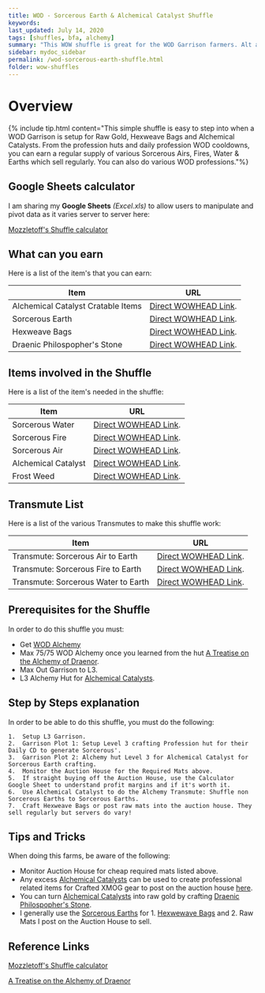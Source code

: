 ```yaml
---
title: WOD - Sorcerous Earth & Alchemical Catalyst Shuffle
keywords:
last_updated: July 14, 2020
tags: [shuffles, bfa, alchemy]
summary: "This WOW shuffle is great for the WOD Garrison farmers. Alt armies unite! This shuffle explains how to get various Sorcerous elements to make Sorcerous Earths and Alchemical Catalyst Items."
sidebar: mydoc_sidebar
permalink: /wod-sorcerous-earth-shuffle.html
folder: wow-shuffles
---
```


# Overview
{% include tip.html content="This simple shuffle is easy to step into when a WOD Garrison is setup for Raw Gold, Hexweave Bags and Alchemical Catalysts. From the profession huts and daily profession WOD cooldowns, you can earn a regular supply of various Sorcerous Airs, Fires, Water & Earths which sell regularly. You can also do various WOD professions."%}

## Google Sheets calculator
I am sharing my **Google Sheets** _(Excel.xls)_ to allow users to manipulate and pivot data as it varies server to server here:

[Mozzletoff's Shuffle calculator](https://docs.google.com/spreadsheets/d/1jO4kQFkItc83bajJPy0vtVlVm1adr-f4Gtc5yXdO4ng/edit?usp=sharing)

## What can you earn

Here is a list of the item's that you can earn:

|Item|URL|
|-------|--------|
|Alchemical Catalyst Cratable Items|[Direct WOWHEAD Link](https://www.wowhead.com/item=108996/alchemical-catalyst#reagent-for).|
|Sorcerous Earth|[Direct WOWHEAD Link](https://www.wowhead.com/item=113263/sorcerous-earth).|
|Hexweave Bags|[Direct WOWHEAD Link](https://www.wowhead.com/item=114821/hexweave-bag).|
|Draenic Philospopher's Stone|[Direct WOWHEAD Link](https://www.wowhead.com/spell=156560/draenic-philosophers-stone).|

## Items involved in the Shuffle

Here is a list of the item's needed in the shuffle:

|Item|URL|
|-------|--------|
|Sorcerous Water|[Direct WOWHEAD Link](https://www.wowhead.com/item=113262/sorcerous-water).|
|Sorcerous Fire|[Direct WOWHEAD Link](https://www.wowhead.com/item=113261/sorcerous-fire).|
|Sorcerous Air|[Direct WOWHEAD Link](https://www.wowhead.com/item=113264/sorcerous-air).|
|Alchemical Catalyst|[Direct WOWHEAD Link](https://www.wowhead.com/item=108996/alchemical-catalyst).|
|Frost Weed|[Direct WOWHEAD Link](https://www.wowhead.com/item=109124/frostweed).|

## Transmute List

Here is a list of the various Transmutes to make this shuffle work:

|Item|URL|
|-------|--------|
|Transmute: Sorcerous Air to Earth|[Direct WOWHEAD Link](https://www.wowhead.com/spell=181637/transmute-sorcerous-air-to-earth).|
|Transmute: Sorcerous Fire to Earth|[Direct WOWHEAD Link](https://www.wowhead.com/spell=181625/transmute-sorcerous-fire-to-earth).|
|Transmute: Sorcerous Water to Earth|[Direct WOWHEAD Link](https://www.wowhead.com/spell=181629/transmute-sorcerous-water-to-earth).|


## Prerequisites for the Shuffle
In order to do this shuffle you must:

* Get [WOD Alchemy](https://www.wow-professions.com/guides/draenor-alchemy-leveling)
* Max 75/75 WOD Alchemy once you learned from the hut [A Treatise on the Alchemy of Draenor](https://www.wowhead.com/item=109558/a-treatise-on-the-alchemy-of-draenor).
* Max Out Garrison to L3.
* L3 Alchemy Hut for [Alchemical Catalysts](https://www.wowhead.com/item=108996/alchemical-catalyst).

## Step by Steps explanation
In order to be able to do this shuffle, you must do the following:

```
1.  Setup L3 Garrison.
2.  Garrison Plot 1: Setup Level 3 crafting Profession hut for their Daily CD to generate Sorcerous'.
3.  Garrison Plot 2: Alchemy hut Level 3 for Alchemical Catalyst for Sorcerous Earth crafting.
4.  Monitor the Auction House for the Required Mats above.
5.  If straight buying off the Auction House, use the Calculator Google Sheet to understand profit margins and if it's worth it.
6.  Use Alchemical Catalyst to do the Alchemy Transmute: Shuffle non Sorcerous Earths to Sorcerous Earths.
7.  Craft Hexweave Bags or post raw mats into the auction house. They sell regularly but servers do vary!
```

## Tips and Tricks
When doing this farms, be aware of the following:

* Monitor Auction House for cheap required mats listed above.
* Any excess [Alchemical Catalysts](https://www.wowhead.com/item=108996/alchemical-catalyst) can be used to create professional related items for Crafted XMOG gear to post on the auction house [here](https://www.wowhead.com/item=108996/alchemical-catalyst#reagent-for).
* You can turn [Alchemical Catalysts](https://www.wowhead.com/item=108996/alchemical-catalyst) into raw gold by crafting  [Draenic Philospopher's Stone](https://www.wowhead.com/spell=156560/draenic-philosophers-stone).
* I generally use the [Sorcerous Earths](https://www.wowhead.com/item=113263/sorcerous-earth) for 1. [Hexwewave Bags](https://www.wowhead.com/item=114821/hexweave-bag) and 2. Raw Mats I post on the Auction House to sell.

## Reference Links
[Mozzletoff's Shuffle calculator](https://docs.google.com/spreadsheets/d/1jO4kQFkItc83bajJPy0vtVlVm1adr-f4Gtc5yXdO4ng/edit?usp=sharing)

[A Treatise on the Alchemy of Draenor](https://www.wowhead.com/item=109558/a-treatise-on-the-alchemy-of-draenor)

